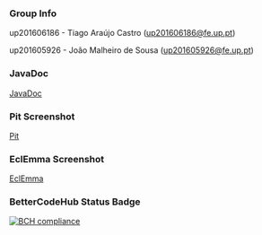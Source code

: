 ### Group Info
up201606186 - Tiago Araújo Castro (up201606186@fe.up.pt)

up201605926 - João Malheiro de Sousa (up201605926@fe.up.pt)

### JavaDoc
[JavaDoc](https://tiagoacastro.github.io/)

### Pit Screenshot
[Pit](https://i.imgur.com/2HJKeAL.png)

### EclEmma Screenshot
[EclEmma]()

### BetterCodeHub Status Badge
[![BCH compliance](https://bettercodehub.com/edge/badge/joaomalheiro/LPOO1718_T1G6?branch=master&token=a5e4a405eb7a6b5f6d65288488f2a78c469cc664)](https://bettercodehub.com/)
